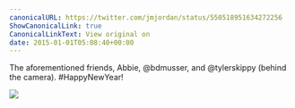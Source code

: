 ```yaml
---
canonicalURL: https://twitter.com/jmjordan/status/550518951634272256
ShowCanonicalLink: true
CanonicalLinkText: View original on
date: 2015-01-01T05:08:40+00:00
---
```

The aforementioned friends, Abbie, @bdmusser, and @tylerskippy (behind the camera). #HappyNewYear!

![](/images/550518951634272256-B6PWEbzIMAI0q9j.png)